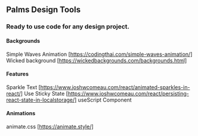 ## Palms Design Tools

### Ready to use code for any design project.

#### Backgrounds
Simple Waves Animation [https://codingthai.com/simple-waves-animation/]
Wicked background [https://wickedbackgrounds.com/backgrounds.html]

#### Features
Sparkle Text [https://www.joshwcomeau.com/react/animated-sparkles-in-react/]
Use Sticky State [https://www.joshwcomeau.com/react/persisting-react-state-in-localstorage/]
useScript Component

#### Animations
animate.css [https://animate.style/]
